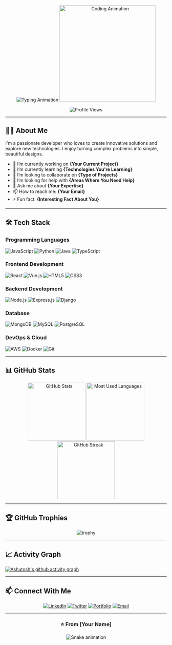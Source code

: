 <div align="center">
  
<!-- Animated Typing SVG -->
<img src="https://readme-typing-svg.demolab.com?font=Fira+Code&weight=600&size=30&duration=4000&pause=1000&color=5D3FD3&center=true&vCenter=true&width=500&lines=Welcome+to+My+GitHub+Profile;Passionate+Developer;Creative+Problem+Solver;Continuous+Learner" alt="Typing Animation" />

<!-- Animated GIF -->
<img src="https://media.giphy.com/media/qgQUggAC3Pfv687qPC/giphy.gif" width="300" alt="Coding Animation">

<!-- Profile Views Counter -->
<p align="center"> 
  <img src="https://komarev.com/ghpvc/?username=your-username&label=Profile%20Views&color=0e75b6&style=flat" alt="Profile Views" /> 
</p>

</div>

---

## 👨‍💻 About Me

I'm a passionate developer who loves to create innovative solutions and explore new technologies. I enjoy turning complex problems into simple, beautiful designs.

- 🔭 I’m currently working on **{Your Current Project}**
- 🌱 I’m currently learning **{Technologies You're Learning}**
- 👯 I’m looking to collaborate on **{Type of Projects}**
- 🤔 I’m looking for help with **{Areas Where You Need Help}**
- 💬 Ask me about **{Your Expertise}**
- 📫 How to reach me: **{Your Email}**
- ⚡ Fun fact: **{Interesting Fact About You}**

---

## 🛠️ Tech Stack

### Programming Languages
![JavaScript](https://img.shields.io/badge/JavaScript-F7DF1E?style=for-the-badge&logo=javascript&logoColor=black)
![Python](https://img.shields.io/badge/Python-3776AB?style=for-the-badge&logo=python&logoColor=white)
![Java](https://img.shields.io/badge/Java-ED8B00?style=for-the-badge&logo=openjdk&logoColor=white)
![TypeScript](https://img.shields.io/badge/TypeScript-007ACC?style=for-the-badge&logo=typescript&logoColor=white)

### Frontend Development
![React](https://img.shields.io/badge/React-20232A?style=for-the-badge&logo=react&logoColor=61DAFB)
![Vue.js](https://img.shields.io/badge/Vue.js-35495E?style=for-the-badge&logo=vue.js&logoColor=4FC08D)
![HTML5](https://img.shields.io/badge/HTML5-E34F26?style=for-the-badge&logo=html5&logoColor=white)
![CSS3](https://img.shields.io/badge/CSS3-1572B6?style=for-the-badge&logo=css3&logoColor=white)

### Backend Development
![Node.js](https://img.shields.io/badge/Node.js-339933?style=for-the-badge&logo=nodedotjs&logoColor=white)
![Express.js](https://img.shields.io/badge/Express.js-000000?style=for-the-badge&logo=express&logoColor=white)
![Django](https://img.shields.io/badge/Django-092E20?style=for-the-badge&logo=django&logoColor=white)

### Database
![MongoDB](https://img.shields.io/badge/MongoDB-47A248?style=for-the-badge&logo=mongodb&logoColor=white)
![MySQL](https://img.shields.io/badge/MySQL-005C84?style=for-the-badge&logo=mysql&logoColor=white)
![PostgreSQL](https://img.shields.io/badge/PostgreSQL-316192?style=for-the-badge&logo=postgresql&logoColor=white)

### DevOps & Cloud
![AWS](https://img.shields.io/badge/AWS-232F3E?style=for-the-badge&logo=amazonaws&logoColor=white)
![Docker](https://img.shields.io/badge/Docker-2496ED?style=for-the-badge&logo=docker&logoColor=white)
![Git](https://img.shields.io/badge/Git-F05032?style=for-the-badge&logo=git&logoColor=white)

---

## 📊 GitHub Stats

<div align="center">
  
<!-- GitHub Stats with Animation -->
<img src="https://github-readme-stats.vercel.app/api?username=your-username&show_icons=true&theme=radical&count_private=true&include_all_commits=true" alt="GitHub Stats" height="180" />
  
<!-- Most Used Languages with Animation -->
<img src="https://github-readme-stats.vercel.app/api/top-langs/?username=your-username&layout=compact&theme=radical" alt="Most Used Languages" height="180" />

<!-- GitHub Streak Stats -->
<img src="https://github-readme-streak-stats.herokuapp.com/?user=your-username&theme=radical" alt="GitHub Streak" height="180" />

</div>

---

## 🏆 GitHub Trophies

<div align="center">
  
![trophy](https://github-profile-trophy.vercel.app/?username=your-username&theme=radical&no-frame=true&row=1&column=6)

</div>

---

## 📈 Activity Graph

<!-- GitHub Activity Graph -->
[![Ashutosh's github activity graph](https://github-readme-activity-graph.vercel.app/graph?username=your-username&theme=react-dark)](https://github.com/ashutosh00710/github-readme-activity-graph)

---

## 📫 Connect With Me

<div align="center">
  
[![LinkedIn](https://img.shields.io/badge/LinkedIn-0077B5?style=for-the-badge&logo=linkedin&logoColor=white)](https://linkedin.com/in/your-profile)
[![Twitter](https://img.shields.io/badge/Twitter-1DA1F2?style=for-the-badge&logo=twitter&logoColor=white)](https://twitter.com/your-handle)
[![Portfolio](https://img.shields.io/badge/Portfolio-000000?style=for-the-badge&logo=About.me&logoColor=white)](https://your-portfolio.com)
[![Email](https://img.shields.io/badge/Email-D14836?style=for-the-badge&logo=gmail&logoColor=white)](mailto:your-email@example.com)

</div>

---

<div align="center">
  
### ⭐️ From [Your Name]
  
![Snake animation](https://github.com/your-username/your-username/blob/output/github-contribution-grid-snake.svg)

</div>
